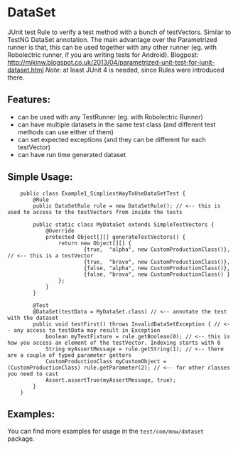 DataSet
=======

JUnit test Rule to verify a test method with a bunch of testVectors. Similar to TestNG DataSet annotation. The main advantage over the Parametrized runner is that, this can be used together with any other runner (eg. with Robolectric runner, if you are writing tests for Android). Blogpost: http://mikinw.blogspot.co.uk/2013/04/parametrized-unit-test-for-junit-dataset.html
_Note_: at least JUnit 4 is needed, since Rules were introduced there.

Features:
---------
 * can be used with any TestRunner (eg. with Robolectric Runner)
 * can have multiple datasets in the same test class (and different test methods can use either of them)
 * can set expected exceptions (and they can be different for each testVector)
 * can have run time generated dataset

Simple Usage:
-------------

        public class Example1_SimpliestWayToUseDataSetTest {
            @Rule
            public DataSetRule rule = new DataSetRule(); // <-- this is used to access to the testVectors from inside the tests

            public static class MyDataSet extends SimpleTestVectors {
                @Override
                protected Object[][] generateTestVectors() {
                    return new Object[][] {
                            {true,  "alpha", new CustomProductionClass()}, // <-- this is a testVector
                            {true,  "bravo", new CustomProductionClass()},
                            {false, "alpha", new CustomProductionClass()},
                            {false, "bravo", new CustomProductionClass() }
                    };
                }
            }

            @Test
            @DataSet(testData = MyDataSet.class) // <-- annotate the test with the dataset
            public void testFirst() throws InvalidDataSetException { // <-- any access to testData may result in Exception
                boolean myTextFixture = rule.getBoolean(0); // <-- this is how you access an element of the testVector. Indexing starts with 0
                String myAssertMessage = rule.getString(1); // <-- there are a couple of typed parameter getters
                CustomProductionClass myCustomObject = (CustomProductionClass) rule.getParameter(2); // <-- for other classes you need to cast
                Assert.assertTrue(myAssertMessage, true);
            }
        }


Examples:
---------
You can find more examples for usage in the `test/com/mnw/dataset` package.
